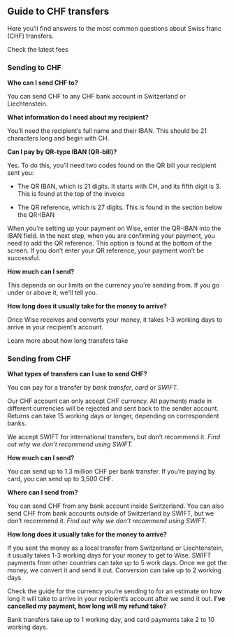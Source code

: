## Guide to CHF transfers  
Here you’ll find answers to the most common questions about Swiss franc (CHF) transfers.

Check the latest fees

### Sending to CHF

 **Who can I send CHF to?**

You can send CHF to any CHF bank account in Switzerland or Liechtenstein.

 **What information do I need about my recipient?**

You’ll need the recipient’s full name and their IBAN. This should be 21 characters long and begin with CH. 

**Can I pay by QR-type IBAN (QR-bill)?**

Yes. To do this, you’ll need two codes found on the QR bill your recipient sent you:

  * The QR IBAN, which is 21 digits. It starts with CH, and its fifth digit is 3. This is found at the top of the invoice

  * The QR reference, which is 27 digits. This is found in the section below the QR-IBAN




When you’re setting up your payment on Wise, enter the QR-IBAN into the IBAN field. In the next step, when you are confirming your payment, you need to add the QR reference. This option is found at the bottom of the screen. If you don’t enter your QR reference, your payment won’t be successful.

 **How much can I send?**

This depends on our limits on the currency you're sending from. If you go under or above it, we'll tell you.

 **How long does it usually take for the money to arrive?**

Once Wise receives and converts your money, it takes 1-3 working days to arrive in your recipient’s account.

Learn more about how long transfers take

### Sending from CHF

 **What types of transfers can I use to send CHF?**

You can pay for a transfer by _bank transfer_, _card_ or _SWIFT_.

Our CHF account can only accept CHF currency. All payments made in different currencies will be rejected and sent back to the sender account. Returns can take 15 working days or longer, depending on correspondent banks.

We accept SWIFT for international transfers, but don’t recommend it. _Find out why we don’t recommend using SWIFT._

 **How much can I send?**

You can send up to 1.3 million CHF per bank transfer. If you’re paying by card, you can send up to 3,500 CHF.

 **Where can I send from?**

You can send CHF from any bank account inside Switzerland. You can also send CHF from bank accounts outside of Switzerland by SWIFT, but we don’t recommend it. _Find out why we don’t recommend using SWIFT._

 **How long does it usually take for the money to arrive?**

If you sent the money as a local transfer from Switzerland or Liechtenstein, it usually takes 1-3 working days for your money to get to Wise. SWIFT payments from other countries can take up to 5 work days. Once we got the money, we convert it and send it out. Conversion can take up to 2 working days.

Check the guide for the currency you’re sending to for an estimate on how long it will take to arrive in your recipient’s account after we send it out. **I’ve cancelled my payment, how long will my refund take?**

Bank transfers take up to 1 working day, and card payments take 2 to 10 working days.